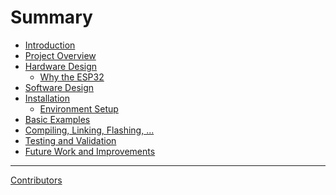 # Summary

- [Introduction](./readme.md)
- [Project Overview]()
- [Hardware Design]()
  - [Why the ESP32](./hardware_design/msp432_vs_esp32.md)
- [Software Design]()
- [Installation](./installation/readme.md)
  - [Environment Setup](./installation/environment_setup.md)
- [Basic Examples]()
- [Compiling, Linking, Flashing, ...]()
- [Testing and Validation]()
- [Future Work and Improvements]()

---

[Contributors](./contributors.md)
